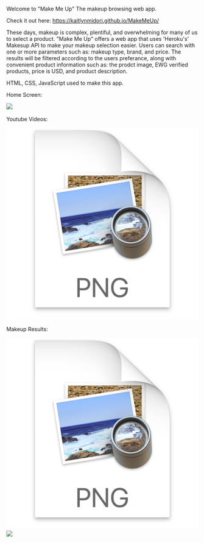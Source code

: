 Welcome to "Make Me Up"
The makeup browsing web app.

Check it out here: https://kaitlynmidori.github.io/MakeMeUp/

These days, makeup is complex, plentiful, and overwhelming for many of us to select a product.
"Make Me Up" offers a web app that uses 'Heroku's' Makesup API to make your makeup selection easier.
Users can search with one or more parameters such as: makeup type, brand, and price.
The results will be filtered according to the users preferance, along with convenient product information such as: the prodct image, EWG verified products, price is USD, and product description.

HTML, CSS, JavaScript used to make this app.

Home Screen:

![](http://url/to/HomeScreen.png)

Youtube Videos:

![](2020-12-14-14-33-03.png)

Makeup Results:

![](2020-12-14-14-32-46.png)
![](2020-12-14-14-42-15.png)

